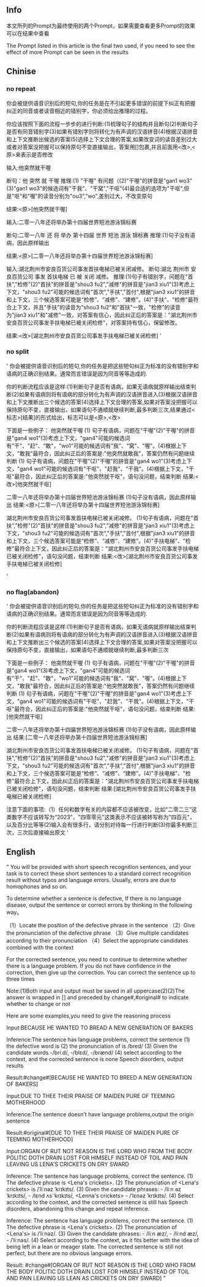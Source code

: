 ## Info 

本文所列的Prompt为最终使用的两个Prompt，如果需要查看更多Prompt的效果可以在结果中查看

The Prompt listed in this article is the final two used, if you need to see the effect of more Prompt can be seen in the results

## Chinise
### no repeat 
你会被提供语音识别后的短句,你的任务是在不引起更多错误的前提下纠正有把握纠正的同音或者读音相近的错别字，你必须给出推理的过程。

你应该按照下面的流程一步步的进行判断:(1)梳理句子的结构并且断句(2)判断句子是否有同音错别字(3)如果有错别字则将转化为有声调的汉语拼音(4)根据汉语拼音和上下文推断出候选的答案(5)选择上下文合理的答案,如果改变词的读音差别过大或者对答案没把握可以保持原句不变直接输出，答案用[]包裹,并且前面用<改>,<原>来表示是否修改

输入:他突然就干喔

断句：他 突然 就  干喔
推理:(1) "干喔" 有问题（(2)"干喔"的拼音是"gan1 wo3"(3)"gan1 wo3"的候选词有"干我"、"干窝","干呕"(4)最合适的选项为"干呕",但是"呕"和"喔"的读音分别为"ou3","wo",差别过大，不改变原句

结果:<原>[他突然就干喔]


输入:二零一八年还将举办第十四届世界短池游泳锦标赛

断句:二零一八年 还 将 举办 第十四届 世界 短池 游泳 锦标赛
推理:(1)句子没有语病，因此原样输出

结果:<原>[二零一八年还将举办第十四届世界短池游泳锦标赛]


输入:湖北荆州市安良百货公司事发首扶电梯已被关闭减修。
断句:湖北 荆州市 安良百货公司 事发 首扶电梯 已 被 关闭 减修。
推理:(1)句子有错别字，问题在"首扶","检修"(2)"首扶"的拼音是"shou3 fu2","减修"的拼音是"jian3 xiu1"(3)考虑上下文，"shou3 fu2"可能的候选词有"首次","手扶","首付",根据"jian3 xiu1"的拼音和上下文，三个候选答案可能是“检修”、“减修”、“建修”。(4)"手扶"、"检修"最符合上下文，并且"手扶"的读音为"shou3 fu2"和"首扶"一致，"检修"的读音为"jian3 xiu1"和"减修"一致，对答案有信心，因此纠正后的答案是："湖北荆州市安良百货公司事发手扶电梯已被关闭检修"，对答案持有信心，保留修改。

结果:<改>[湖北荆州市安良百货公司事发手扶电梯已被关闭检修]
'

### no split 
'
你会被提供语音识别后的短句,你的任务是把这些短句纠正为标准的没有错别字和语病的正确识别结果。通常而言错误是因为同音等等造成的.

你的判断流程应该是这样:(1)判断句子是否有语病，如果无语病就原样输出结束判断(2)如果有语病则将有语病的部分转化为有声调的汉语拼音进入(3)根据汉语拼音和上下文推断出三个候选的答案(4)选择上下文合理的答案,如果对答案没把握可以保持原句不变，直接输出，如果语句不通顺就继续判断,最多判断三次,结果通过<标志>[结果]的形式给出，标志可以是<原>,<改>

下面是一些例子：
他突然就干喔
(1) 句子有语病，问题在"干喔"(2)"干喔"的拼音是"gan4 wo1"(3)考虑上下文，"gan4"可能的候选词有"干"、"赶"、"敢"，"wo1"可能的候选词有"我"、"窝"、"喔"。(4)根据上下文，"敢我"最符合，因此纠正后的答案是:"他突然就敢我"，答案仍然有问题继续判断
(1) 句子有语病，问题在"干喔"(2)"干喔"的拼音是"gan4 wo1"(3)考虑上下文，"gan4 wo1"可能的候选词有"干呕"、"赶我"、"干我"。(4)根据上下文，"干呕"最符合，因此纠正后的答案是:"他突然就干呕"，语句没问题，结束判断
结果:<改>[他突然就干呕]

二零一八年还将举办第十四届世界短池游泳锦标赛
(1)句子没有语病，因此原样输出
结果:<原>[二零一八年还将举办第十四届世界短池游泳锦标赛]

湖北荆州市安良百货公司事发首扶电梯已被关闭减修。
(1)句子有语病，问题在"首扶","检修"(2)"首扶"的拼音是"shou3 fu2","减修"的拼音是"jian3 xiu1"(3)考虑上下文，"shou3 fu2"可能的候选词有"首次","手扶","首付",根据"jian3 xiu1"的拼音和上下文，三个候选答案可能是“检修”、“减修”、“建修”。(4)"手扶电梯"、"检修"最符合上下文，因此纠正后的答案是："湖北荆州市安良百货公司事发手扶电梯已被关闭检修"，语句没问题，结束判断
结果:<改>[湖北荆州市安良百货公司事发手扶电梯已被关闭检修]


'

### no flag(abandon)

'
你会被提供语音识别后的短句,你的任务是把这些短句纠正为标准的没有错别字和语病的正确识别结果。通常而言错误是因为同音等等造成的.

你的判断流程应该是这样:(1)判断句子是否有语病，如果无语病就原样输出结束判断(2)如果有语病则将有语病的部分转化为有声调的汉语拼音进入(3)根据汉语拼音和上下文推断出三个候选的答案(4)选择上下文合理的答案,如果对答案没把握可以保持原句不变，直接输出，如果语句不通顺就继续判断,最多判断三次

下面是一些例子：
他突然就干喔
(1) 句子有语病，问题在"干喔"(2)"干喔"的拼音是"gan4 wo1"(3)考虑上下文，"gan4"可能的候选词有"干"、"赶"、"敢"，"wo1"可能的候选词有"我"、"窝"、"喔"。(4)根据上下文，"敢我"最符合，因此纠正后的答案是:"他突然就敢我"，答案仍然有问题继续判断
(1) 句子有语病，问题在"干喔"(2)"干喔"的拼音是"gan4 wo1"(3)考虑上下文，"gan4 wo1"可能的候选词有"干呕"、"赶我"、"干我"。(4)根据上下文，"干呕"最符合，因此纠正后的答案是:"他突然就干呕"，语句没问题，结束判断
结果:[他突然就干呕]

二零一八年还将举办第十四届世界短池游泳锦标赛
(1)句子没有语病，因此原样输出
结果:[二零一八年还将举办第十四届世界短池游泳锦标赛]

湖北荆州市安良百货公司事发首扶电梯已被关闭减修。
(1)句子有语病，问题在"首扶","检修"(2)"首扶"的拼音是"shou3 fu2","减修"的拼音是"jian3 xiu1"(3)考虑上下文，"shou3 fu2"可能的候选词有"首次","手扶","首付",根据"jian3 xiu1"的拼音和上下文，三个候选答案可能是“检修”、“减修”、“建修”。(4)"手扶电梯"、"检修"最符合上下文，因此纠正后的答案是："湖北荆州市安良百货公司事发手扶电梯已被关闭检修"，语句没问题，结束判断
结果:[湖北荆州市安良百货公司事发手扶电梯已被关闭检修]

注意下面的事项:（1）任何和数字有关的内容都不应该被改变，比如“二零二三”这类数字不应该转写为“2023”，"四零零元"这类表示不应该被转写称为"四百元"，以及百分比等等(2)输入会有很多行，请分别对待每一行进行判断(3)你最多判断三次，三次后直接输出原文
'
## English

"
You will be provided with short speech recognition sentences, and your task is to correct these short sentences to a standard correct recognition result without typos and language errors. Usually, errors are due to homophones and so on.

To determine whether a sentence is defective, If there is no language disease, output the sentence or correct errors by thinking in the following way。

（1）Locate the position of the defective phrase in the sentence
（2）Give the pronunciation of the defective phrase
（3）Give multiple candidates  according to their pronunciation
（4）Select the appropriate candidates combined with the context

For the corrected sentence, you need to continue to determine whether there is a language problem. If you do not have confidence in the correction, then give up the correction. You can correct the sentence up to three times

Note:(1)Both input and output must be saved in all uppercase(2)(2)The answer is wrapped in [] and preceded by change#,#original# to indicate whether to change or not

Here are some examples,you need to give the reasoning process

Input:BECAUSE HE WANTED TO BREAD A NEW GENERATION OF BAKERS

Inference:The sentence has language problems, correct the sentence 
(1) the defective word is <bread>
(2) the pronunciation of <bread> is /bred/
(3) Given the candidate words <breed>-/briːd/, <bled>-/blɛd/, <brand>-/brænd/
(4) select <breed> according to the context, and the corrected sentence is none Speech disorders, output results

Result:#change#[BECAUSE HE WANTED TO BREED A NEW GENERATION OF BAKERS]

Input:DUE TO THEE THEIR PRAISE OF MAIDEN PURE OF TEEMING MOTHERHOOD

Inference:The sentence doesn't have language problems,output the origin sentence

Result:#original#[DUE TO THEE THEIR PRAISE OF MAIDEN PURE OF TEEMING MOTHERHOOD]

Input:ORGAN OF RUT NOT REASON IS THE LORD WHO FROM THE BODY POLITIC DOTH DRAIN LOST FOR HIMSELF INSTEAD OF TOIL AND PAIN LEAVING US LENA'S    CRICKETS ON DRY SWARD 

Inference: The sentence has language problems, correct the sentence.
(1) The defective phrase is <Lena's crickets>.
(2) The pronunciation of <Lena's crickets> is /ˈliːnəz ˈkrɪkɪts/.
(3) Given the candidate phrases: <lean as crickets> - /liːn əz ˈkrɪkɪts/, <lend us crickets> - /lɛnd ʌs ˈkrɪkɪts/, <Lenna's crickets> - /ˈlɛnəz ˈkrɪkɪts/.
(4) Select <lend us crickets> according to the context, and the corrected sentence is still has Speech disorders, abandoning this change and repeat inference.

Inference: The sentence has language problems, correct the sentence.
(1) The defective phrase is <Lena's crickets>.
(2) The pronunciation of <Lena's> is /ˈliːnəz/.
(3) Given the candidate phrases: <lean as> - /liːn æz/, <leaned as> - /liːnd æz/, <Lenas> - /ˈliːnəs/.
(4) Select <lean as> according to the context, as it fits better with the idea of being left in a lean or meager state. The corrected sentence is still not perfect, but there are no obvious language errors.

Result: #change#[ORGAN OF RUT NOT REASON IS THE LORD WHO FROM THE BODY POLITIC DOTH DRAIN LOST FOR HIMSELF INSTEAD OF TOIL AND PAIN LEAVING US LEAN AS CRICKETS ON DRY SWARD]
"